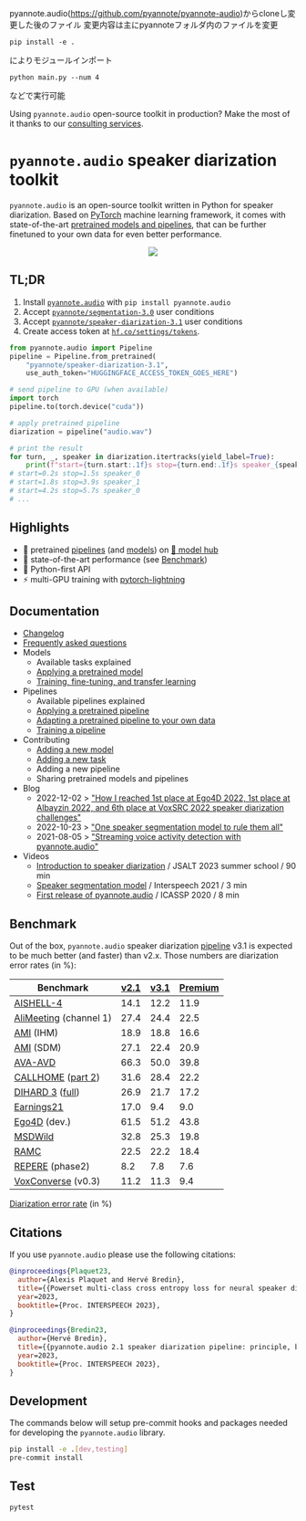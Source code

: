 pyannote.audio(https://github.com/pyannote/pyannote-audio)からcloneし変更した後のファイル
変更内容は主にpyannoteフォルダ内のファイルを変更
```
pip install -e .
```   
によりモジュールインポート
```
python main.py --num 4
```
などで実行可能

Using `pyannote.audio` open-source toolkit in production?
Make the most of it thanks to our [consulting services](https://herve.niderb.fr/consulting.html).

# `pyannote.audio` speaker diarization toolkit

`pyannote.audio` is an open-source toolkit written in Python for speaker diarization. Based on [PyTorch](pytorch.org) machine learning framework, it comes with state-of-the-art [pretrained models and pipelines](https://hf.co/pyannote), that can be further finetuned to your own data for even better performance.

<p align="center">
 <a href="https://www.youtube.com/watch?v=37R_R82lfwA"><img src="https://img.youtube.com/vi/37R_R82lfwA/0.jpg"></a>
</p>

## TL;DR

1. Install [`pyannote.audio`](https://github.com/pyannote/pyannote-audio) with `pip install pyannote.audio`
2. Accept [`pyannote/segmentation-3.0`](https://hf.co/pyannote/segmentation-3.0) user conditions
3. Accept [`pyannote/speaker-diarization-3.1`](https://hf.co/pyannote/speaker-diarization-3.1) user conditions
4. Create access token at [`hf.co/settings/tokens`](https://hf.co/settings/tokens).

```python
from pyannote.audio import Pipeline
pipeline = Pipeline.from_pretrained(
    "pyannote/speaker-diarization-3.1",
    use_auth_token="HUGGINGFACE_ACCESS_TOKEN_GOES_HERE")

# send pipeline to GPU (when available)
import torch
pipeline.to(torch.device("cuda"))

# apply pretrained pipeline
diarization = pipeline("audio.wav")

# print the result
for turn, _, speaker in diarization.itertracks(yield_label=True):
    print(f"start={turn.start:.1f}s stop={turn.end:.1f}s speaker_{speaker}")
# start=0.2s stop=1.5s speaker_0
# start=1.8s stop=3.9s speaker_1
# start=4.2s stop=5.7s speaker_0
# ...
```

## Highlights

- :hugs: pretrained [pipelines](https://hf.co/models?other=pyannote-audio-pipeline) (and [models](https://hf.co/models?other=pyannote-audio-model)) on [:hugs: model hub](https://huggingface.co/pyannote)
- :exploding_head: state-of-the-art performance (see [Benchmark](#benchmark))
- :snake: Python-first API
- :zap: multi-GPU training with [pytorch-lightning](https://pytorchlightning.ai/)

## Documentation

- [Changelog](CHANGELOG.md)
- [Frequently asked questions](FAQ.md)
- Models
  - Available tasks explained
  - [Applying a pretrained model](tutorials/applying_a_model.ipynb)
  - [Training, fine-tuning, and transfer learning](tutorials/training_a_model.ipynb)
- Pipelines
  - Available pipelines explained
  - [Applying a pretrained pipeline](tutorials/applying_a_pipeline.ipynb)
  - [Adapting a pretrained pipeline to your own data](tutorials/adapting_pretrained_pipeline.ipynb)
  - [Training a pipeline](tutorials/voice_activity_detection.ipynb)
- Contributing
  - [Adding a new model](tutorials/add_your_own_model.ipynb)
  - [Adding a new task](tutorials/add_your_own_task.ipynb)
  - Adding a new pipeline
  - Sharing pretrained models and pipelines
- Blog
  - 2022-12-02 > ["How I reached 1st place at Ego4D 2022, 1st place at Albayzin 2022, and 6th place at VoxSRC 2022 speaker diarization challenges"](tutorials/adapting_pretrained_pipeline.ipynb)
  - 2022-10-23 > ["One speaker segmentation model to rule them all"](https://herve.niderb.fr/fastpages/2022/10/23/One-speaker-segmentation-model-to-rule-them-all)
  - 2021-08-05 > ["Streaming voice activity detection with pyannote.audio"](https://herve.niderb.fr/fastpages/2021/08/05/Streaming-voice-activity-detection-with-pyannote.html)
- Videos
  - [Introduction to speaker diarization](https://umotion.univ-lemans.fr/video/9513-speech-segmentation-and-speaker-diarization/) / JSALT 2023 summer school / 90 min
  - [Speaker segmentation model](https://www.youtube.com/watch?v=wDH2rvkjymY) / Interspeech 2021 / 3 min
  - [First release of pyannote.audio](https://www.youtube.com/watch?v=37R_R82lfwA) / ICASSP 2020 / 8 min

## Benchmark

Out of the box, `pyannote.audio` speaker diarization [pipeline](https://hf.co/pyannote/speaker-diarization-3.1) v3.1 is expected to be much better (and faster) than v2.x.
Those numbers are diarization error rates (in %):

| Benchmark              | [v2.1](https://hf.co/pyannote/speaker-diarization-2.1) | [v3.1](https://hf.co/pyannote/speaker-diarization-3.1) | [Premium](https://forms.gle/eKhn7H2zTa68sMMx8) |
| ---------------------- | ------ | ------ | --------- |
| [AISHELL-4](https://arxiv.org/abs/2104.03603)              |  14.1  |  12.2  | 11.9      |
| [AliMeeting](https://www.openslr.org/119/) (channel 1) |  27.4  |  24.4  | 22.5      |
| [AMI](https://groups.inf.ed.ac.uk/ami/corpus/) (IHM)              |  18.9  |  18.8  | 16.6      |
| [AMI](https://groups.inf.ed.ac.uk/ami/corpus/) (SDM)              |  27.1  |  22.4  | 20.9      |
| [AVA-AVD](https://arxiv.org/abs/2111.14448)                |  66.3  |  50.0  | 39.8      |
| [CALLHOME](https://catalog.ldc.upenn.edu/LDC2001S97) ([part 2](https://github.com/BUTSpeechFIT/CALLHOME_sublists/issues/1))      |  31.6  |  28.4  | 22.2      |
| [DIHARD 3](https://catalog.ldc.upenn.edu/LDC2022S14) ([full](https://arxiv.org/abs/2012.01477))        |  26.9  |  21.7  | 17.2      |
| [Earnings21](https://github.com/revdotcom/speech-datasets)   | 17.0 | 9.4 | 9.0 |
| [Ego4D](https://arxiv.org/abs/2110.07058) (dev.)           |  61.5  |  51.2  | 43.8      |
| [MSDWild](https://github.com/X-LANCE/MSDWILD)                |  32.8  |  25.3  | 19.8      |
| [RAMC](https://www.openslr.org/123/)                   |  22.5  |  22.2  | 18.4      |
| [REPERE](https://www.islrn.org/resources/360-758-359-485-0/) (phase2)        |   8.2  |   7.8  |  7.6      |
| [VoxConverse](https://github.com/joonson/voxconverse) (v0.3)     |  11.2  |  11.3  |  9.4      |

[Diarization error rate](http://pyannote.github.io/pyannote-metrics/reference.html#diarization) (in %)

## Citations

If you use `pyannote.audio` please use the following citations:

```bibtex
@inproceedings{Plaquet23,
  author={Alexis Plaquet and Hervé Bredin},
  title={{Powerset multi-class cross entropy loss for neural speaker diarization}},
  year=2023,
  booktitle={Proc. INTERSPEECH 2023},
}
```

```bibtex
@inproceedings{Bredin23,
  author={Hervé Bredin},
  title={{pyannote.audio 2.1 speaker diarization pipeline: principle, benchmark, and recipe}},
  year=2023,
  booktitle={Proc. INTERSPEECH 2023},
}
```

## Development

The commands below will setup pre-commit hooks and packages needed for developing the `pyannote.audio` library.

```bash
pip install -e .[dev,testing]
pre-commit install
```

## Test

```bash
pytest
```
